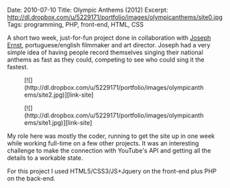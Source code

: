 Date: 2010-07-10
Title: Olympic Anthems (2012)
Excerpt: http://dl.dropbox.com/u/5229171/portfolio/images/olympicanthems/site0.jpg
Tags: programming, PHP, front-end, HTML, CSS

[link-site]:http://olympicanthems.com/
[link-collab1]:http://www.facebook.com/JosephErnst.Projects

A short two week, just-for-fun project done in collaboration with [Joseph Ernst][link-collab1], portuguese/english filmmaker and art director. Joseph had a very simple idea of having people record themselves singing their national anthems as fast as they could, competing to see who could sing it the fastest.

<figure>[![](http://dl.dropbox.com/u/5229171/portfolio/images/olympicanthems/site2.jpg)][link-site]</figure>
<figure>[![](http://dl.dropbox.com/u/5229171/portfolio/images/olympicanthems/site1.jpg)][link-site]</figure>

My role here was mostly the coder, running to get the site up in one week while working full-time on a few other projects. It was an interesting challenge to make the connection with YouTube's API and getting all the details to a workable state.

For this project I used HTML5/CSS3/JS+Jquery on the front-end plus PHP on the back-end.